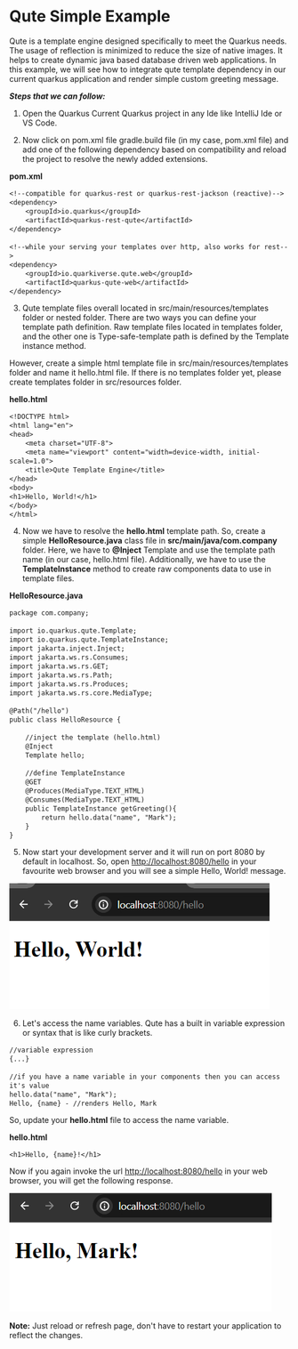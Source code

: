 # Qute Simple Example

Qute is a template engine designed specifically to meet the Quarkus needs. The usage of reflection is minimized to reduce the size of native images. It helps to create dynamic java based database driven web applications. In this example, we will see how to integrate qute template dependency in our current quarkus application and render simple custom greeting message.

***Steps that we can follow:***

1. Open the Quarkus Current Quarkus project in any Ide like IntelliJ Ide or VS Code.

2. Now click on pom.xml file gradle.build file (in my case, pom.xml file) and add one of the following dependency based on compatibility and reload the project to resolve the newly added extensions.

**pom.xml**

```
<!--compatible for quarkus-rest or quarkus-rest-jackson (reactive)-->
<dependency>
    <groupId>io.quarkus</groupId>
    <artifactId>quarkus-rest-qute</artifactId>
</dependency>

<!--while your serving your templates over http, also works for rest-->
<dependency>
    <groupId>io.quarkiverse.qute.web</groupId>
    <artifactId>quarkus-qute-web</artifactId>
</dependency>
```

3. Qute template files overall located in src/main/resources/templates folder or nested folder. There are two ways you can define your template path definition. Raw template files located in templates folder, and the other one is Type-safe-template path is defined by the Template instance method. 

However, create a simple html template file in src/main/resources/templates folder and name it hello.html file. If there is no templates folder yet, please create templates folder in src/resources folder.

**hello.html**

```
<!DOCTYPE html>
<html lang="en">
<head>
    <meta charset="UTF-8">
    <meta name="viewport" content="width=device-width, initial-scale=1.0">
    <title>Qute Template Engine</title>
</head>
<body>
<h1>Hello, World!</h1>
</body>
</html>
```

4. Now we have to resolve the **hello.html** template path. So, create a simple **HelloResource.java** class file in **src/main/java/com.company** folder. Here, we have to **@Inject** Template and use the template path name (in our case, hello.html file). Additionally, we have to use the **TemplateInstance** method to create raw components data to use in template files. 


**HelloResource.java**

```
package com.company;

import io.quarkus.qute.Template;
import io.quarkus.qute.TemplateInstance;
import jakarta.inject.Inject;
import jakarta.ws.rs.Consumes;
import jakarta.ws.rs.GET;
import jakarta.ws.rs.Path;
import jakarta.ws.rs.Produces;
import jakarta.ws.rs.core.MediaType;

@Path("/hello")
public class HelloResource {

    //inject the template (hello.html)
    @Inject
    Template hello;

    //define TemplateInstance
    @GET
    @Produces(MediaType.TEXT_HTML)
    @Consumes(MediaType.TEXT_HTML)
    public TemplateInstance getGreeting(){
        return hello.data("name", "Mark");
    }
}
```

5. Now start your development server and it will run on port 8080 by default in localhost. So, open [http://localhost:8080/hello](http://localhost:8080/hello) in your favourite web browser and you will see a simple Hello, World! message.

![alt text](image1.png)

6. Let's access the name variables. Qute has a built in variable expression or syntax that is like curly brackets.


```
//variable expression
{...}

//if you have a name variable in your components then you can access it's value
hello.data("name", "Mark");
Hello, {name} - //renders Hello, Mark
```

So, update your **hello.html** file to access the name variable.

**hello.html**

```
<h1>Hello, {name}!</h1>
```

Now if you again invoke the url [http://localhost:8080/hello](http://localhost:8080/hello) in your web browser, you will get the following response.

![alt text](image2.png)

**Note:** Just reload or refresh page, don't have to restart your application to reflect the changes.


